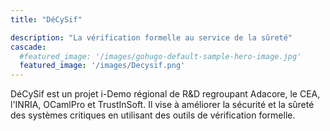 ```yaml
---
title: "DéCySif"

description: "La vérification formelle au service de la sûreté"
cascade:
  #featured_image: '/images/gohugo-default-sample-hero-image.jpg'
  featured_image: '/images/Decysif.png'
---
```


DéCySif est un projet i-Demo régional de R&D regroupant Adacore, le CEA,
l'INRIA, OCamlPro et TrustInSoft. Il vise à améliorer la sécurité et la sûreté
des systèmes critiques en utilisant des outils de vérification formelle.
